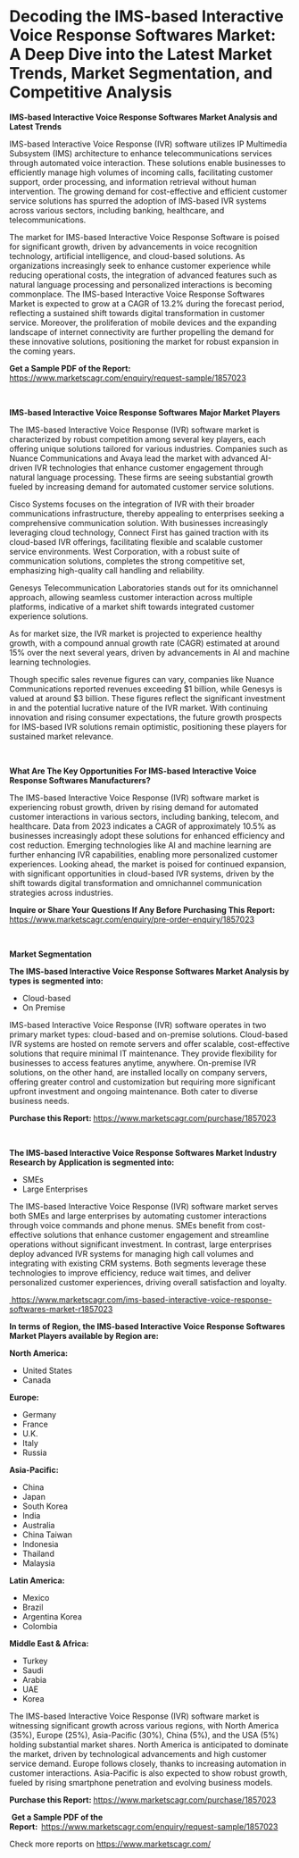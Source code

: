 <p><h1>Decoding the IMS-based Interactive Voice Response Softwares Market: A Deep Dive into the Latest Market Trends, Market Segmentation, and Competitive Analysis</h1></p><p><strong>IMS-based Interactive Voice Response Softwares Market Analysis and Latest Trends</strong></p>
<p><p>IMS-based Interactive Voice Response (IVR) software utilizes IP Multimedia Subsystem (IMS) architecture to enhance telecommunications services through automated voice interaction. These solutions enable businesses to efficiently manage high volumes of incoming calls, facilitating customer support, order processing, and information retrieval without human intervention. The growing demand for cost-effective and efficient customer service solutions has spurred the adoption of IMS-based IVR systems across various sectors, including banking, healthcare, and telecommunications.</p><p>The market for IMS-based Interactive Voice Response Software is poised for significant growth, driven by advancements in voice recognition technology, artificial intelligence, and cloud-based solutions. As organizations increasingly seek to enhance customer experience while reducing operational costs, the integration of advanced features such as natural language processing and personalized interactions is becoming commonplace. The IMS-based Interactive Voice Response Softwares Market is expected to grow at a CAGR of 13.2% during the forecast period, reflecting a sustained shift towards digital transformation in customer service. Moreover, the proliferation of mobile devices and the expanding landscape of internet connectivity are further propelling the demand for these innovative solutions, positioning the market for robust expansion in the coming years.</p></p>
<p><strong>Get a Sample PDF of the Report:&nbsp;</strong> <a href="https://www.marketscagr.com/enquiry/request-sample/1857023?utm_campaign=2882&utm_medium=2&utm_source=Github&utm_content=ia&utm_term=27032025&utm_id=ims-based-interactive-voice-response-softwares">https://www.marketscagr.com/enquiry/request-sample/1857023</a></p>
<p>&nbsp;</p>
<p><strong>IMS-based Interactive Voice Response Softwares Major Market Players</strong></p>
<p><p>The IMS-based Interactive Voice Response (IVR) software market is characterized by robust competition among several key players, each offering unique solutions tailored for various industries. Companies such as Nuance Communications and Avaya lead the market with advanced AI-driven IVR technologies that enhance customer engagement through natural language processing. These firms are seeing substantial growth fueled by increasing demand for automated customer service solutions.</p><p>Cisco Systems focuses on the integration of IVR with their broader communications infrastructure, thereby appealing to enterprises seeking a comprehensive communication solution. With businesses increasingly leveraging cloud technology, Connect First has gained traction with its cloud-based IVR offerings, facilitating flexible and scalable customer service environments. West Corporation, with a robust suite of communication solutions, completes the strong competitive set, emphasizing high-quality call handling and reliability.</p><p>Genesys Telecommunication Laboratories stands out for its omnichannel approach, allowing seamless customer interaction across multiple platforms, indicative of a market shift towards integrated customer experience solutions. </p><p>As for market size, the IVR market is projected to experience healthy growth, with a compound annual growth rate (CAGR) estimated at around 15% over the next several years, driven by advancements in AI and machine learning technologies. </p><p>Though specific sales revenue figures can vary, companies like Nuance Communications reported revenues exceeding $1 billion, while Genesys is valued at around $3 billion. These figures reflect the significant investment in and the potential lucrative nature of the IVR market. With continuing innovation and rising consumer expectations, the future growth prospects for IMS-based IVR solutions remain optimistic, positioning these players for sustained market relevance.</p></p>
<p>&nbsp;</p>
<p><strong>What Are The Key Opportunities For IMS-based Interactive Voice Response Softwares Manufacturers?</strong></p>
<p><p>The IMS-based Interactive Voice Response (IVR) software market is experiencing robust growth, driven by rising demand for automated customer interactions in various sectors, including banking, telecom, and healthcare. Data from 2023 indicates a CAGR of approximately 10.5% as businesses increasingly adopt these solutions for enhanced efficiency and cost reduction. Emerging technologies like AI and machine learning are further enhancing IVR capabilities, enabling more personalized customer experiences. Looking ahead, the market is poised for continued expansion, with significant opportunities in cloud-based IVR systems, driven by the shift towards digital transformation and omnichannel communication strategies across industries.</p></p>
<p><strong>Inquire or Share Your Questions If Any Before Purchasing This Report:</strong> <a href="https://www.marketscagr.com/enquiry/pre-order-enquiry/1857023?utm_campaign=2882&utm_medium=2&utm_source=Github&utm_content=ia&utm_term=27032025&utm_id=ims-based-interactive-voice-response-softwares">https://www.marketscagr.com/enquiry/pre-order-enquiry/1857023</a></p>
<p>&nbsp;</p>
<p><strong>Market Segmentation</strong></p>
<p><strong>The IMS-based Interactive Voice Response Softwares Market Analysis by types is segmented into:</strong></p>
<p><ul><li>Cloud-based</li><li>On Premise</li></ul></p>
<p><p>IMS-based Interactive Voice Response (IVR) software operates in two primary market types: cloud-based and on-premise solutions. Cloud-based IVR systems are hosted on remote servers and offer scalable, cost-effective solutions that require minimal IT maintenance. They provide flexibility for businesses to access features anytime, anywhere. On-premise IVR solutions, on the other hand, are installed locally on company servers, offering greater control and customization but requiring more significant upfront investment and ongoing maintenance. Both cater to diverse business needs.</p></p>
<p><strong>Purchase this Report:&nbsp;</strong><a href="https://www.marketscagr.com/purchase/1857023?utm_campaign=2882&utm_medium=2&utm_source=Github&utm_content=ia&utm_term=27032025&utm_id=ims-based-interactive-voice-response-softwares">https://www.marketscagr.com/purchase/1857023</a></p>
<p>&nbsp;</p>
<p><strong>The IMS-based Interactive Voice Response Softwares Market Industry Research by Application is segmented into:</strong></p>
<p><ul><li>SMEs</li><li>Large Enterprises</li></ul></p>
<p><p>The IMS-based Interactive Voice Response (IVR) software market serves both SMEs and large enterprises by automating customer interactions through voice commands and phone menus. SMEs benefit from cost-effective solutions that enhance customer engagement and streamline operations without significant investment. In contrast, large enterprises deploy advanced IVR systems for managing high call volumes and integrating with existing CRM systems. Both segments leverage these technologies to improve efficiency, reduce wait times, and deliver personalized customer experiences, driving overall satisfaction and loyalty.</p></p>
<p><a href="https://www.marketscagr.com/ims-based-interactive-voice-response-softwares-market-r1857023?utm_campaign=2882&utm_medium=2&utm_source=Github&utm_content=ia&utm_term=27032025&utm_id=ims-based-interactive-voice-response-softwares">&nbsp;https://www.marketscagr.com/ims-based-interactive-voice-response-softwares-market-r1857023</a></p>
<p><strong>In terms of Region, the IMS-based Interactive Voice Response Softwares Market Players available by Region are:</strong></p>
<p>
    <p> <strong> North America: </strong>
        <ul>
            <li>United States</li>
            <li>Canada</li>
        </ul>
        </p> 
    <p> <strong> Europe: </strong>
        <ul>
            <li>Germany</li>
            <li>France</li>
            <li>U.K.</li>
            <li>Italy</li>
            <li>Russia</li>
        </ul>
        </p> 
    <p> <strong> Asia-Pacific: </strong>
        <ul>
            <li>China</li>
            <li>Japan</li>
            <li>South Korea</li>
            <li>India</li>
            <li>Australia</li>
            <li>China Taiwan</li>
            <li>Indonesia</li>
            <li>Thailand</li>
            <li>Malaysia</li>
        </ul>
        </p> 
    <p> <strong> Latin America: </strong>
        <ul>
            <li>Mexico</li>
            <li>Brazil</li>
            <li>Argentina Korea</li>
            <li>Colombia</li>
        </ul>
        </p> 
    <p> <strong> Middle East & Africa: </strong>
        <ul>
            <li>Turkey</li>
            <li>Saudi</li>
            <li>Arabia</li>
            <li>UAE</li>
            <li>Korea</li>
        </ul>
    </p>
    </p>
<p><p>The IMS-based Interactive Voice Response (IVR) software market is witnessing significant growth across various regions, with North America (35%), Europe (25%), Asia-Pacific (30%), China (5%), and the USA (5%) holding substantial market shares. North America is anticipated to dominate the market, driven by technological advancements and high customer service demand. Europe follows closely, thanks to increasing automation in customer interactions. Asia-Pacific is also expected to show robust growth, fueled by rising smartphone penetration and evolving business models.</p></p>
<p><strong>Purchase this Report: </strong><a href="https://www.marketscagr.com/purchase/1857023?utm_campaign=2882&utm_medium=2&utm_source=Github&utm_content=ia&utm_term=27032025&utm_id=ims-based-interactive-voice-response-softwares">https://www.marketscagr.com/purchase/1857023</a></p>
<p>&nbsp;<strong>Get a Sample PDF of the Report:&nbsp;&nbsp;</strong><a href="https://www.marketscagr.com/enquiry/request-sample/1857023?utm_campaign=2882&utm_medium=2&utm_source=Github&utm_content=ia&utm_term=27032025&utm_id=ims-based-interactive-voice-response-softwares">https://www.marketscagr.com/enquiry/request-sample/1857023</a></p>
<p><strong></strong></p>
<p>Check more reports on <a href="https://www.marketscagr.com/?utm_campaign=2882&utm_medium=2&utm_source=Github&utm_content=ia&utm_term=27032025&utm_id=ims-based-interactive-voice-response-softwares">https://www.marketscagr.com/</a></p>